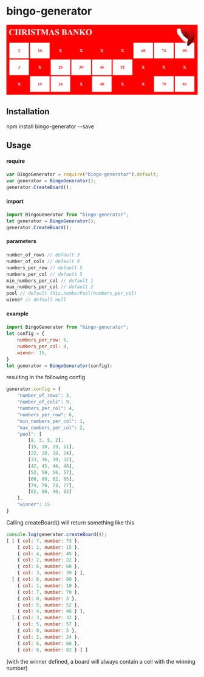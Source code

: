 # bingo-generator
![alt text](https://github.com/MDJ-Mikkel-Djurhuus/bingo-generator/raw/master/formatHTML.png "Bingo Bango!")

## Installation
npm install bingo-generator --save

## Usage
#### require
```javascript
var BingoGenerator = require("bingo-generator").default;
var generator = BingoGenerator();
generator.CreateBoard();
```
#### import
```javascript
import BingoGenerator from "bingo-generator";
let generator = BingoGenerator();
generator.CreateBoard();
```
#### parameters
```javascript
number_of_rows // default 3
number_of_cols // default 9
numbers_per_row // default 5
numbers_per_col // default 5
min_numbers_per_col // default 1
max_numbers_per_col // default 2
pool // default this.numberPool(numbers_per_col)
winner // defaull null
```
#### example
```javascript
import BingoGenerator from "bingo-generator";
let config = {
    numbers_per_row: 6,
    numbers_per_col: 4,
    winner: 15,
}
let generator = BingoGenerator(config);
```
resulting in the following config
```javascript
generator.config = {
    "number_of_rows": 3,
    "number_of_cols": 9,
    "numbers_per_col": 4,
    "numbers_per_row": 6,
    "min_numbers_per_col": 1,
    "max_numbers_per_col": 2,
    "pool": [
        [9, 3, 5, 2],
        [15, 10, 19, 11],
        [22, 20, 28, 24],
        [33, 36, 39, 32],
        [42, 45, 44, 48],
        [52, 59, 56, 57],
        [60, 68, 62, 65],
        [74, 70, 73, 77],
        [82, 80, 90, 83]
    ],
    "winner": 15
}
```
Calling createBoard() will return something like this
```javascript
console.log(generator.createBoard());
[ [ { col: 7, number: 73 },
    { col: 1, number: 15 },
    { col: 4, number: 45 },
    { col: 2, number: 22 },
    { col: 6, number: 60 },
    { col: 3, number: 39 } ],
  [ { col: 8, number: 80 },
    { col: 1, number: 10 },
    { col: 7, number: 70 },
    { col: 0, number: 3 },
    { col: 5, number: 52 },
    { col: 4, number: 48 } ],
  [ { col: 3, number: 32 },
    { col: 5, number: 57 },
    { col: 0, number: 5 },
    { col: 2, number: 24 },
    { col: 6, number: 68 },
    { col: 8, number: 82 } ] ]
```
 (with the winner defined, a board will always contain a cell with the winning number)

